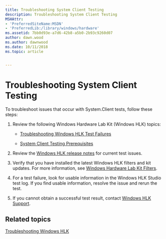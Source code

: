 ```yaml
---
title: Troubleshooting System Client Testing
description: Troubleshooting System Client Testing
MSHAttr:
- 'PreferredSiteName:MSDN'
- 'PreferredLib:/library/windows/hardware'
ms.assetid: 7bb0d93e-a7d6-42b8-a5b0-2b93c9260d07
author: dawn.wood
ms.author: dawnwood
ms.date: 10/11/2018
ms.topic: article


---
```


# Troubleshooting System Client Testing


To troubleshoot issues that occur with System.Client tests, follow these steps:

1. Review the following Windows Hardware Lab Kit (Windows HLK) topics:

   - [Troubleshooting Windows HLK Test Failures](../user/troubleshooting-windows-hlk-test-failures.md)

   - [System Client Testing Prerequisites](system-client-testing-prerequisites.md)

2. Review the [Windows HLK release notes](http://go.microsoft.com/fwlink/?LinkID=236110) for current test issues.

3. Verify that you have installed the latest Windows HLK filters and kit updates. For more information, see [Windows Hardware Lab Kit Filters](../user/windows-hardware-lab-kit-filters.md).

4. For a test failure, look for usable information in the Windows HLK Studio test log. If you find usable information, resolve the issue and rerun the test.

5. If you cannot obtain a successful test result, contact [Windows HLK Support](../user/windows-hlk-support.md).

## <span id="related_topics"></span>Related topics


[Troubleshooting Windows HLK](../user/troubleshooting-windows-hlk.md)

 

 







